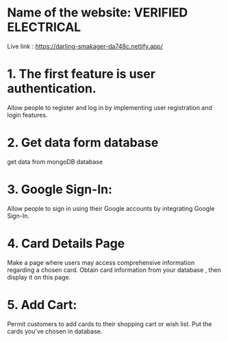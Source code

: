 # Name of the website: VERIFIED ELECTRICAL
Live link : https://darling-smakager-da748c.netlify.app/

# 1. The first feature is user authentication.

Allow people to register and log in by implementing user registration and login features.

# 2. Get data form database 

get data from mongoDB database

# 3. Google Sign-In:

Allow people to sign in using their Google accounts by integrating Google Sign-In.

# 4. Card Details Page

Make a page where users may access comprehensive information regarding a chosen card.
Obtain card information from your database , then display it on this page.
# 5. Add Cart:

Permit customers to add cards to their shopping cart or wish list.
Put the cards you've chosen in database.
